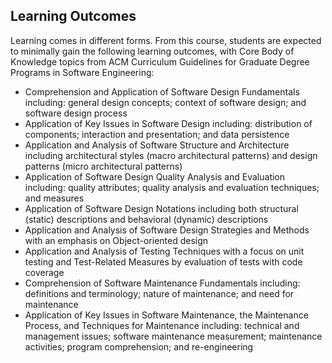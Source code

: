## Learning Outcomes
Learning comes in different forms. From this course, students are expected to minimally gain the following learning outcomes, with Core Body of Knowledge topics from ACM Curriculum Guidelines for Graduate Degree Programs in Software Engineering:

- Comprehension and Application of Software Design Fundamentals including: general design concepts; context of software design; and software design process
- Application of Key Issues in Software Design including: distribution of components; interaction and presentation; and data persistence
- Application and Analysis of Software Structure and Architecture including architectural styles (macro architectural patterns) and design patterns (micro architectural patterns)
- Application of Software Design Quality Analysis and Evaluation including: quality attributes; quality analysis and evaluation techniques; and measures
- Application of Software Design Notations including both structural (static) descriptions and behavioral (dynamic) descriptions
- Application and Analysis of Software Design Strategies and Methods with an emphasis on Object-oriented design
- Application and Analysis of Testing Techniques with a focus on unit testing and Test-Related Measures by evaluation of tests with code coverage
- Comprehension of Software Maintenance Fundamentals including: definitions and terminology; nature of maintenance; and need for maintenance
- Application of Key Issues in Software Maintenance, the Maintenance Process, and Techniques for Maintenance including: technical and management issues; software maintenance measurement;   maintenance activities; program comprehension; and re-engineering
